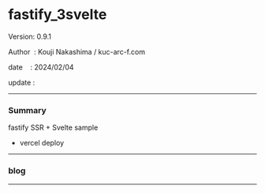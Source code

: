 ﻿# fastify_3svelte

 Version: 0.9.1

 Author  : Kouji Nakashima / kuc-arc-f.com

 date    : 2024/02/04

 update  :

***
### Summary

fastify SSR + Svelte sample

* vercel deploy

***
### blog 


***

